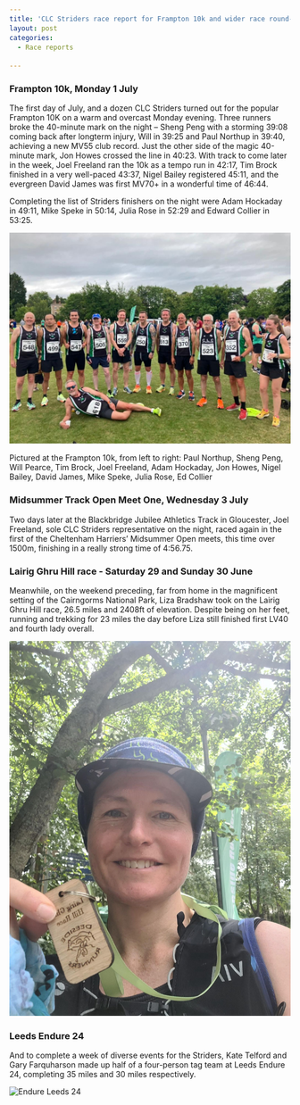 ```yaml
---
title: 'CLC Striders race report for Frampton 10k and wider race round-up from end of June / beginning of July 2024'
layout: post
categories:
  - Race reports

---
```


### Frampton 10k, Monday 1 July 

The first day of July, and a dozen CLC Striders turned out for the popular Frampton 10K on a warm and overcast Monday evening. Three runners broke the 40-minute mark on the night – Sheng Peng with a storming 39:08 coming back after longterm injury, Will in 39:25 and Paul Northup in 39:40, achieving a new MV55 club record. Just the other side of the magic 40-minute mark, Jon Howes crossed the line in 40:23.
With track to come later in the week, Joel Freeland ran the 10k as a tempo run in 42:17, Tim Brock finished in a very well-paced 43:37, Nigel Bailey registered 45:11, and the evergreen David James was first MV70+ in a wonderful time of 46:44.

Completing the list of Striders finishers on the night were Adam Hockaday in 49:11, Mike Speke in 50:14, Julia Rose in 52:29 and Edward Collier in 53:25.

![Frampton 10k](/images/2024/07/2024-07-07-Frampton-10k.jpg "Frampton 10k")

Pictured at the Frampton 10k, from left to right: Paul Northup, Sheng Peng, Will Pearce, Tim Brock, Joel Freeland, Adam Hockaday, Jon Howes, Nigel Bailey, David James, Mike Speke, Julia Rose, Ed Collier

### Midsummer Track Open Meet One, Wednesday 3 July

Two days later at the Blackbridge Jubilee Athletics Track in Gloucester, Joel Freeland, sole CLC Striders representative on the night, raced again in the first of the Cheltenham Harriers’ Midsummer Open meets, this time over 1500m, finishing in a really strong time of 4:56.75.

### Lairig Ghru Hill race - Saturday 29 and Sunday 30 June

Meanwhile, on the weekend preceding, far from home in the magnificent setting of the Cairngorms National Park, Liza Bradshaw took on the Lairig Ghru Hill race, 26.5 miles and 2408ft of elevation. Despite being on her feet, running and trekking for 23 miles the day before Liza still finished first LV40 and fourth lady overall.

![Lairig Ghru](/images/2024/07/2024-07-07-Lairig-Ghru.jpg "Lairig Ghru")

### Leeds Endure 24

And to complete a week of diverse events for the Striders, Kate Telford and Gary Farquharson made up half of a four-person tag team at Leeds Endure 24, completing 35 miles and 30 miles respectively.

![Endure Leeds 24](/images/2024/07/2024-07-07-Endure-Leeds-24.jpg "Endure Leeds 24")

